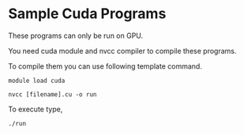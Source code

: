 # Sample Cuda Programs

These programs can only be run on GPU.

You need cuda module and nvcc compiler to compile these programs.

To compile them you can use following template command.

```
module load cuda

nvcc [filename].cu -o run
```

To execute type,
```
./run
```
